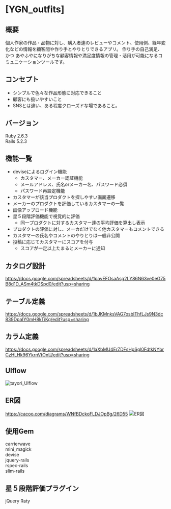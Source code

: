 # [YGN_outfits]
## 概要
 個人作家の作品・品物に対し、購入者達のレビューやコメント、使用例、経年変化などの情報を顧客間や作り手とやりとりできるアプリ。
 作り手の自己満足、かつ あやふやになりがちな顧客情報や満足度情報の管理・活用が可能になるコミュニケーションツールです。

## コンセプト<br>
 - シンプルで色々な作品形態に対応できること<br>
 - 顧客にも扱いやすいこと<br>
 - SNSとは違い、ある程度クローズドな場であること。

## バージョン<br>
Ruby 2.6.3<br>
Rails 5.2.3

## 機能一覧<br>
- deviseによるログイン機能<br>
  - カスタマー、メーカー認証機能<br>
  - メールアドレス、氏名orメーカー名、パスワード必須<br>
  - パスワード再設定機能<br>
- カスタマーが該当プロダクトを探しやすい画面遷移<br>
- メーカーのプロダクトを評価しているカスタマーの一覧
- 画像アップロード機能<br>
- 星５段階評価機能で視覚的に評価
  - 同一プロダクトに対するカスタマー達の平均評価を算出し表示<br>
- プロダクトの評価に対し、メーカだけでなく他カスタマーもコメントできる<br>
- カスタマーの氏名やコメントのやりとりは一般非公開<br>
- 投稿に応じてカスタマーにスコアを付与<br>
  - スコアが一定以上たまるとメーカーに通知<br>

## カタログ設計<br>
https://docs.google.com/spreadsheets/d/1pavEFOsaAsg2LY86N63ve0eG75B8d1D_ASm4tkDSpd0/edit?usp=sharing

## テーブル定義<br>
https://docs.google.com/spreadsheets/d/1bJKMnksVAG7osblThfLJs9N3dc839DpaIY0mH8kTiKg/edit?usp=sharing

## カラム定義<br>
https://docs.google.com/spreadsheets/d/1aXbMU4ErZDFsHpSgl0FdtkNYbrCzHLHk96YkrnVtOnU/edit?usp=sharing

## UIflow<br>
![tayori_UIflow](https://user-images.githubusercontent.com/44644840/67074967-3580de00-f1c5-11e9-957e-29b620f9dded.jpg)

## ER図<br>
https://cacoo.com/diagrams/WNfBDckoFLDJOpBg/26D55
![ER図](https://cacoo.com/diagrams/WNfBDckoFLDJOpBg-26D55.png)


## 使用Gem<br>
carrierwave<br>
mini_magick<br>
devise<br>
jquery-rails<br>
rspec-rails<br>
slim-rails<br>

## 星５段階評価プラグイン
jQuery Raty
